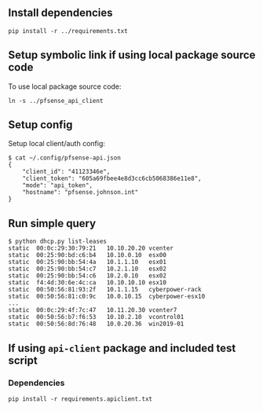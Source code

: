 

## Install dependencies

```shell
pip install -r ../requirements.txt
```

## Setup symbolic link if using local package source code

To use local package source code:

```shell
ln -s ../pfsense_api_client
```

## Setup config

Setup local client/auth config:

```shell
$ cat ~/.config/pfsense-api.json
{
    "client_id": "41123346e",
    "client_token": "605a69fbee4e8d3cc6cb5068386e11e8",
    "mode": "api_token",
    "hostname": "pfsense.johnson.int"
}
```

## Run simple query

```shell
$ python dhcp.py list-leases
static	00:0c:29:30:79:21	10.10.20.20	vcenter
static	00:25:90:bd:c6:b4	10.10.0.10	esx00
static	00:25:90:bb:54:4a	10.1.1.10	esx01
static	00:25:90:bb:54:c7	10.2.1.10	esx02
static	00:25:90:bb:54:c6	10.2.0.10	esx02
static	f4:4d:30:6e:4c:ca	10.10.10.10	esx10
static	00:50:56:81:93:2f	10.1.1.15	cyberpower-rack
static	00:50:56:81:c0:9c	10.0.10.15	cyberpower-esx10
...
static	00:0c:29:4f:7c:47	10.11.20.30	vcenter7
static	00:50:56:b7:f6:53	10.10.2.10	vcontrol01
static	00:50:56:8d:76:48	10.0.20.36	win2019-01
```

## If using `api-client` package and included test script

### Dependencies

```shell
pip install -r requirements.apiclient.txt
```

